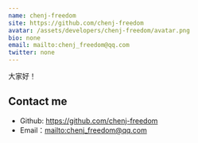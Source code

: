 ```yaml
---
name: chenj-freedom
site: https://github.com/chenj-freedom
avatar: /assets/developers/chenj-freedom/avatar.png
bio: none
email: mailto:chenj_freedom@qq.com
twitter: none
---
```




大家好！

## Contact me

- Github: <https://github.com/chenj-freedom>
- Email：<mailto:chenj_freedom@qq.com>
